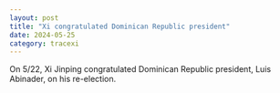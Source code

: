 ```yaml
---
layout: post
title: "Xi congratulated Dominican Republic president"
date: 2024-05-25
category: tracexi
---
```


On 5/22, Xi Jinping congratulated Dominican Republic president, Luis Abinader, on his re-election.
